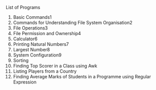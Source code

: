 List of Programs

1. Basic Commands1
2. Commands for Understanding File System Organisation2
3. File Operations3
4. File Permission and Ownership4
5. Calculator6
6. Printing Natural Numbers7
7. Largest Number8
8. System Configuration9
9. Sorting
10. Finding Top Scorer in a Class using Awk
11. Listing Players from a Country
12. Finding Average Marks of Students in a Programme using Regular Expression
